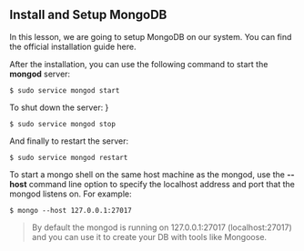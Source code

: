## Install and Setup MongoDB

In this lesson, we are going to setup MongoDB on our system. You can find the official installation guide here.

After the installation, you can use the following command to start the **mongod** server: 

    $ sudo service mongod start 

To shut down the server: }
        
    $ sudo service mongod stop 


And finally to restart the server: 
    
    $ sudo service mongod restart 


To start a mongo shell on the same host machine as the mongod, use the **--host** command line option to specify the localhost address and port that the mongod listens on. For example: 

    $ mongo --host 127.0.0.1:27017 

>By default the mongod is running on 127.0.0.1:27017 (localhost:27017) and you can use it to create your DB with tools like Mongoose.